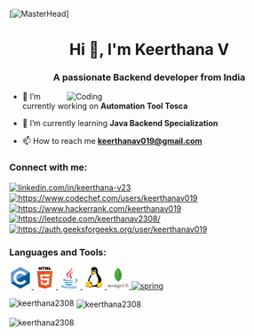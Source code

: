 [![MasterHead](https://www.datasciencecentral.com/wp-content/uploads/2021/10/8667507462.jpeg)]
<h1 align="center">Hi 👋, I'm Keerthana V</h1>
<h3 align="center">A passionate Backend developer from India</h3>
<img align="right" alt="Coding" width="400" src="https://www.uh.edu/research/_images/sites/hpe-dsi/news/2020/girls-coding-academy-flyer-2020-8.5x11_uh-branding-cropped.jpg">

- 🔭 I’m currently working on **Automation Tool Tosca**

- 🌱 I’m currently learning **Java Backend Specialization**

- 📫 How to reach me **keerthanav019@gmail.com**

<h3 align="left">Connect with me:</h3>
<p align="left">
<a href="https://linkedin.com/in/linkedin.com/in/keerthana-v23" target="blank"><img align="center" src="https://raw.githubusercontent.com/rahuldkjain/github-profile-readme-generator/master/src/images/icons/Social/linked-in-alt.svg" alt="linkedin.com/in/keerthana-v23" height="30" width="40" /></a>
<a href="https://www.codechef.com/users/https://www.codechef.com/users/keerthanav019" target="blank"><img align="center" src="https://cdn.jsdelivr.net/npm/simple-icons@3.1.0/icons/codechef.svg" alt="https://www.codechef.com/users/keerthanav019" height="30" width="40" /></a>
<a href="https://www.hackerrank.com/https://www.hackerrank.com/keerthanav019" target="blank"><img align="center" src="https://raw.githubusercontent.com/rahuldkjain/github-profile-readme-generator/master/src/images/icons/Social/hackerrank.svg" alt="https://www.hackerrank.com/keerthanav019" height="30" width="40" /></a>
<a href="https://www.leetcode.com/https://leetcode.com/keerthanav2308/" target="blank"><img align="center" src="https://raw.githubusercontent.com/rahuldkjain/github-profile-readme-generator/master/src/images/icons/Social/leet-code.svg" alt="https://leetcode.com/keerthanav2308/" height="30" width="40" /></a>
<a href="https://auth.geeksforgeeks.org/user/https://auth.geeksforgeeks.org/user/keerthanav019" target="blank"><img align="center" src="https://raw.githubusercontent.com/rahuldkjain/github-profile-readme-generator/master/src/images/icons/Social/geeks-for-geeks.svg" alt="https://auth.geeksforgeeks.org/user/keerthanav019" height="30" width="40" /></a>
</p>

<h3 align="left">Languages and Tools:</h3>
<p align="left"> <a href="https://www.cprogramming.com/" target="_blank" rel="noreferrer"> <img src="https://raw.githubusercontent.com/devicons/devicon/master/icons/c/c-original.svg" alt="c" width="40" height="40"/> </a> <a href="https://www.w3.org/html/" target="_blank" rel="noreferrer"> <img src="https://raw.githubusercontent.com/devicons/devicon/master/icons/html5/html5-original-wordmark.svg" alt="html5" width="40" height="40"/> </a> <a href="https://www.java.com" target="_blank" rel="noreferrer"> <img src="https://raw.githubusercontent.com/devicons/devicon/master/icons/java/java-original.svg" alt="java" width="40" height="40"/> </a> <a href="https://www.linux.org/" target="_blank" rel="noreferrer"> <img src="https://raw.githubusercontent.com/devicons/devicon/master/icons/linux/linux-original.svg" alt="linux" width="40" height="40"/> </a> <a href="https://www.mongodb.com/" target="_blank" rel="noreferrer"> <img src="https://raw.githubusercontent.com/devicons/devicon/master/icons/mongodb/mongodb-original-wordmark.svg" alt="mongodb" width="40" height="40"/> </a> <a href="https://spring.io/" target="_blank" rel="noreferrer"> <img src="https://www.vectorlogo.zone/logos/springio/springio-icon.svg" alt="spring" width="40" height="40"/> </a> </p>

<p><img align="left" src="https://github-readme-stats.vercel.app/api/top-langs?username=keerthana2308&show_icons=true&locale=en&layout=compact" alt="keerthana2308" /></p>

<p>&nbsp;<img align="center" src="https://github-readme-stats.vercel.app/api?username=keerthana2308&show_icons=true&locale=en" alt="keerthana2308" /></p>

<p><img align="center" src="https://github-readme-streak-stats.herokuapp.com/?user=keerthana2308&" alt="keerthana2308" /></p>

